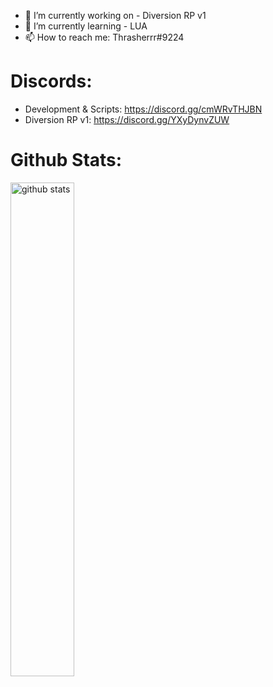 - 🔭 I’m currently working on - Diversion RP v1
- 🌱 I’m currently learning - LUA
- 📫 How to reach me: Thrasherrr#9224

# Discords:
- Development & Scripts: https://discord.gg/cmWRvTHJBN
- Diversion RP v1: https://discord.gg/YXyDynvZUW

# Github Stats:
<img src="https://github-readme-stats.vercel.app/api?username=xthrasherrr&show_icons=true&theme=gotham" alt="github stats" width="45%" align="center"/>
